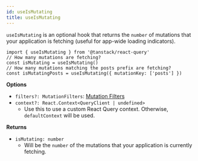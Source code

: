 ```yaml
---
id: useIsMutating
title: useIsMutating
---
```


`useIsMutating` is an optional hook that returns the `number` of mutations that your application is fetching (useful for app-wide loading indicators).

```tsx
import { useIsMutating } from '@tanstack/react-query'
// How many mutations are fetching?
const isMutating = useIsMutating()
// How many mutations matching the posts prefix are fetching?
const isMutatingPosts = useIsMutating({ mutationKey: ['posts'] })
```

**Options**

- `filters?: MutationFilters`: [Mutation Filters](./guides/filters#mutation-filters)
- `context?: React.Context<QueryClient | undefined>`
  - Use this to use a custom React Query context. Otherwise, `defaultContext` will be used.

**Returns**

- `isMutating: number`
  - Will be the `number` of the mutations that your application is currently fetching.
